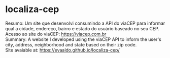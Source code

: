 # localiza-cep
Resumo: Um site que desenvolvi consumindo a API do viaCEP para informar qual a cidade, endereço, bairro e estado do usuário baseado no seu CEP.
<br>
Acesso ao site do viaCEP: https://viacep.com.br
<br>
Summary: A website I developed using the viaCEP API to inform the user's city, address, neighborhood and state based on their zip code.
<br>
Site avaiable at: https://evaaldo.github.io/localiza-cep/
